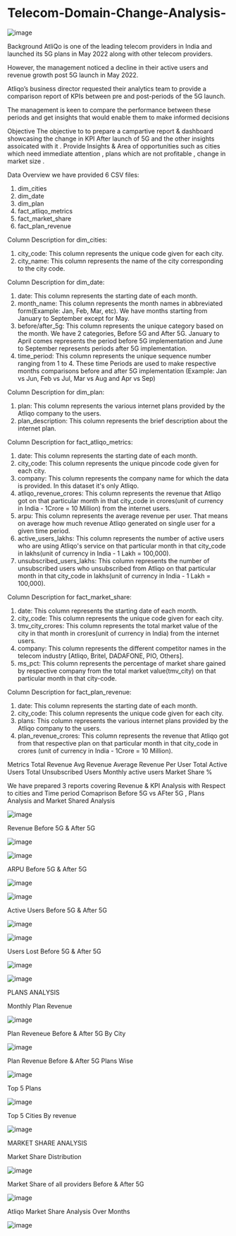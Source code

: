 # Telecom-Domain-Change-Analysis-
![image](https://github.com/user-attachments/assets/cb9066c2-4f10-4c87-94cb-d228cdb360fd)


Background 
AtliQo is one of the leading telecom providers in India and launched its 5G plans in May 2022 along with other telecom providers.

However, the management noticed a decline in their active users and revenue growth post 5G launch in May 2022. 

Atliqo’s business director requested their analytics team to provide a comparison report of KPIs between pre and post-periods of the 5G launch.

The management is keen to compare the performance between these periods and get insights that would enable them to make informed decisions


Objective 
The objective to to prepare a campartive report & dashboard showcasing the change in KPI After launch of  5G and the other insights assoicated with it .
Provide Insights & Area of opportunities such as cities which need immediate attention , plans which are not profitable , change in market size .

Data Overview 
we have provided 6 CSV files:
1. dim_cities
2. dim_date
3. dim_plan
4. fact_atliqo_metrics
5. fact_market_share
6. fact_plan_revenue



Column Description for dim_cities:
1. city_code: This column represents the unique code given for each city.
2. city_name: This column represents the name of the city corresponding to the city code.



Column Description for dim_date:
1. date: This column represents the starting date of each month. 
2. month_name: This column represents the month names in abbreviated form(Example: Jan, Feb, Mar, etc). We have months starting from January to September except for May.
3. before/after_5g: This column represents the unique category based on the month. We have 2 categories, Before 5G and After 5G. January to April comes represents the period before 5G implementation and June to September represents periods after 5G implementation.
4. time_period: This column represents the unique sequence number ranging from 1 to 4. These time Periods are used to make respective months comparisons before and after 5G implementation (Example: Jan vs Jun, Feb vs Jul, Mar vs Aug and Apr vs Sep)




Column Description for dim_plan:
1. plan: This column represents the various internet plans provided by the Atliqo company to the users. 
2. plan_description: This column represents the brief description about the internet plan.



Column Description for fact_atliqo_metrics:
1. date: This column represents the starting date of each month.
2. city_code: This column represents the unique pincode code given for each city.
3. company: This column represents the company name for which the data is provided. In this dataset it's only Atliqo. 
4. atliqo_revenue_crores: This column represents the revenue that Atliqo got on that particular month in that city_code in crores(unit of currency in India - 1Crore = 10 Million) from the internet users. 
5. arpu: This column represents the average revenue per user. That means on average how much revenue Atliqo generated on single user for a given time period.
6. active_users_lakhs: This column represents the number of active users who are using Atliqo's service on that particular month in that city_code in lakhs(unit of currency in India - 1 Lakh = 100,000).
7. unsubscribed_users_lakhs: This column represents the number of unsubscribed users who unsubscribed from Atliqo on that particular month in that city_code in lakhs(unit of currency in India - 1 Lakh = 100,000). 




Column Description for fact_market_share:
1. date: This column represents the starting date of each month.
2. city_code: This column represents the unique code given for each city.
3. tmv_city_crores: This column represents the total market value of the city in that month in crores(unit of currency in India) from the internet users. 
4. company: This column represents the different competitor names in the telecom industry [Atliqo, Britel, DADAFONE, PIO, Others].
5. ms_pct: This column represents the percentage of market share gained by respective company from the total market value(tmv_city) on that particular month in that city-code. 




Column Description for fact_plan_revenue:
1. date: This column represents the starting date of each month.
2. city_code: This column represents the unique code given for each city.
3. plans: This column represents the various internet plans provided by the Atliqo company to the users.
4. plan_revenue_crores: This column represents the revenue that Atliqo got from that respective plan on that particular month in that city_code in crores (unit of currency in India - 1Crore = 10 Million).


Metrics 
Total Revenue
Avg Revenue 
Average Revenue Per User
Total Active Users 
Total Unsubscribed Users
Monthly active users
Market Share %

We have prepared 3 reports covering Revenue & KPI Analysis with Respect to cities and Time period Comaprison Before 5G vs AFter 5G  , Plans Analysis and Market Shared Analysis

![image](https://github.com/user-attachments/assets/6d87a455-672c-41bb-99d1-7c840bd71d76)


Revenue Before 5G & After 5G 

![image](https://github.com/user-attachments/assets/660d4e95-ebc3-4ad1-84e1-d27fb3943625)

![image](https://github.com/user-attachments/assets/bbd92cf3-af7c-4fcf-8186-722af1b4379d)



ARPU Before 5G & After 5G 

![image](https://github.com/user-attachments/assets/d47dc5e0-dc0a-49b7-ab2a-d4ae980bb0ce)

![image](https://github.com/user-attachments/assets/64af0eab-325e-4add-85b0-f3b430b64b68)


Active Users Before 5G  & After 5G

![image](https://github.com/user-attachments/assets/f01ee136-2309-4bee-a92d-fcda1ec7631f)

![image](https://github.com/user-attachments/assets/fceb6f78-6b46-4ff3-97ed-c68c609a160f)


Users Lost Before 5G & After 5G 

![image](https://github.com/user-attachments/assets/7ac0fe08-23e7-49b2-baf7-a00d8a91c681)


![image](https://github.com/user-attachments/assets/25620774-f680-4dd3-ada8-aedbefa6e7dc)



PLANS ANALYSIS 

Monthly Plan Revenue 

![image](https://github.com/user-attachments/assets/4fe32116-9c55-4bc9-b98b-e608b18a243b)


Plan Reveneue Before & After 5G By City 

![image](https://github.com/user-attachments/assets/5e50b905-f62e-4677-b02f-d0ea63de1db0)

Plan Revenue Before & After 5G Plans Wise

![image](https://github.com/user-attachments/assets/385bc698-48de-4eeb-9901-181cda01d0a3)

Top 5 Plans 

![image](https://github.com/user-attachments/assets/7d468fc6-da4a-4b29-9367-8b2839499fc5)

Top 5 Cities By revenue 

![image](https://github.com/user-attachments/assets/170e56d2-4b67-4821-96af-9e33f47d9569)


MARKET SHARE ANALYSIS 

Market Share Distribution 

![image](https://github.com/user-attachments/assets/8b50da75-0e19-4a70-85c5-738665a5922b)


Market Share of all providers Before & After 5G

![image](https://github.com/user-attachments/assets/159ef4f4-85bd-4141-8ea7-96429d35cbcd)

Atliqo Market Share Analysis Over Months 

![image](https://github.com/user-attachments/assets/479c463d-b38f-42a9-9b9d-9e50246fc62e)











































